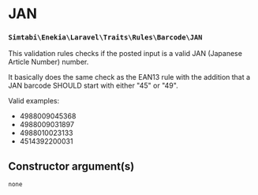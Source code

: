 # JAN
### `Simtabi\Enekia\Laravel\Traits\Rules\Barcode\JAN`

This validation rules checks if the posted input is a valid JAN (Japanese Article Number) number.

It basically does the same check as the EAN13 rule with the addition that a JAN barcode SHOULD start with either "45" or "49".

Valid examples:

- 4988009045368
- 4988009031897
- 4988010023133
- 4514392200031

## Constructor argument(s)

```php
none
```